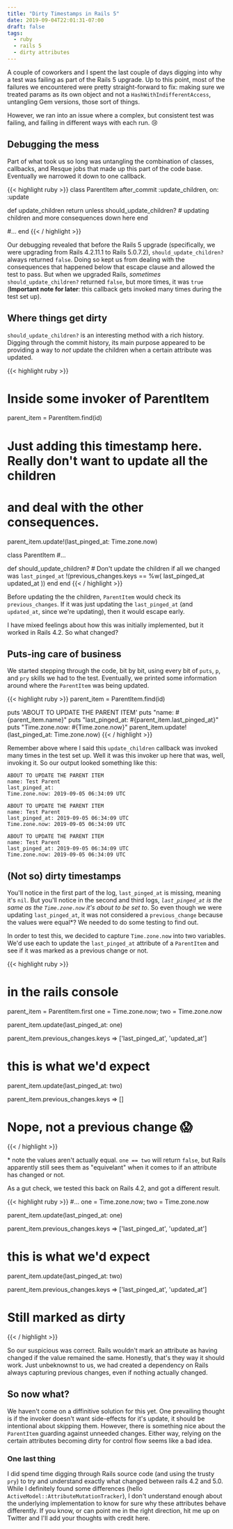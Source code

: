```yaml
---
title: "Dirty Timestamps in Rails 5"
date: 2019-09-04T22:01:31-07:00
draft: false
tags:
  - ruby
  - rails 5
  - dirty attributes
---
```


A couple of coworkers and I spent the last couple of days digging into why a test was failing as part of the Rails 5 upgrade. Up to this point, most of the failures we encountered were pretty straight-forward to fix: making sure we treated params as its own object and not a `HashWithIndifferentAccess`, untangling Gem versions, those sort of things.

However, we ran into an issue where a complex, but consistent test was failing, and failing in different ways with each run. 😢

## Debugging the mess

Part of what took us so long was untangling the combination of classes, callbacks, and Resque jobs that made up this part of the code base. Eventually we narrowed it down to one callback.

{{< highlight ruby >}}
class ParentItem
  after_commit :update_children, on: :update

  def update_children
    return unless should_update_children?
    # updating children and more consequences down here
  end

  #...
end
{{< / highlight >}}

Our debugging revealed that before the Rails 5 upgrade (specifically, we were upgrading from Rails 4.2.11.1 to Rails 5.0.7.2), `should_update_children?` always returned `false`. Doing so kept us from dealing with the consequences that happened below that escape clause and allowed the test to pass. But when we upgraded Rails, _sometimes_ `should_update_children?` returned `false`, but more times, it was `true` (__Important note for later__: this callback gets invoked many times during the test set up).

## Where things get dirty

`should_update_children?` is an interesting method with a rich history. Digging through the commit history, its main purpose appeared to be providing a way to _not_ update the children when a certain attribute was updated.

{{< highlight ruby >}}
# Inside some invoker of ParentItem
parent_item = ParentItem.find(id)

# Just adding this timestamp here. Really don't want to update all the children
# and deal with the other consequences.
parent_item.update!(last_pinged_at: Time.zone.now)

class ParentItem
  #...

  def should_update_children?
    # Don't update the children if all we changed was `last_pinged_at`
    !(previous_changes.keys == %w( last_pinged_at updated_at ))
  end
end
{{< / highlight >}}

Before updating the the children, `ParentItem` would check its `previous_changes`. If it was just updating the `last_pinged_at` (and `updated_at`, since we're updating), then it would escape early.

I have mixed feelings about how this was initially implemented, but it worked in Rails 4.2. So what changed?

## Puts-ing care of business

We started stepping through the code, bit by bit, using every bit of `puts`, `p`, and `pry` skills we had to the test. Eventually, we printed some information around where the `ParentItem` was being updated.

{{< highlight ruby >}}
parent_item = ParentItem.find(id)

puts 'ABOUT TO UPDATE THE PARENT ITEM'
puts "name: #{parent_item.name}"
puts "last_pinged_at: #{parent_item.last_pinged_at}"
puts "Time.zone.now: #{Time.zone.now}"
parent_item.update!(last_pinged_at: Time.zone.now)
{{< / highlight >}}

Remember above where I said this `update_children` callback was invoked many times in the test set up. Well it was this invoker up here that was, well, invoking it. So our output looked something like this:

```
ABOUT TO UPDATE THE PARENT ITEM
name: Test Parent
last_pinged_at:
Time.zone.now: 2019-09-05 06:34:09 UTC

ABOUT TO UPDATE THE PARENT ITEM
name: Test Parent
last_pinged_at: 2019-09-05 06:34:09 UTC
Time.zone.now: 2019-09-05 06:34:09 UTC

ABOUT TO UPDATE THE PARENT ITEM
name: Test Parent
last_pinged_at: 2019-09-05 06:34:09 UTC
Time.zone.now: 2019-09-05 06:34:09 UTC
```

## (Not so) dirty timestamps

You'll notice in the first part of the log, `last_pinged_at` is missing, meaning it's `nil`. But you'll notice in the second and third logs, _`last_pinged_at` is the same as the `Time.zone.now` it's about to be set to_. So even though we were updating `last_pinged_at`, it was not considered a `previous_change` because the values were equal*? We needed to do some testing to find out.

In order to test this, we decided to capture `Time.zone.now` into two variables. We'd use each to update the `last_pinged_at` attribute of a `ParentItem` and see if it was marked as a previous change or not.

{{< highlight ruby >}}
# in the rails console
parent_item = ParentItem.first
one = Time.zone.now; two = Time.zone.now

parent_item.update(last_pinged_at: one)

parent_item.previous_changes.keys
=> ['last_pinged_at', 'updated_at']
# this is what we'd expect

parent_item.update(last_pinged_at: two)

parent_item.previous_changes.keys
=> []
# Nope, not a previous change 😱
{{< / highlight >}}

\* note the values aren't actually equal. `one == two` will return `false`, but Rails apparently still sees them as "equivelant" when it comes to if an attribute has changed or not.

As a gut check, we tested this back on Rails 4.2, and got a different result.

{{< highlight ruby >}}
#...
one = Time.zone.now; two = Time.zone.now

parent_item.update(last_pinged_at: one)

parent_item.previous_changes.keys
=> ['last_pinged_at', 'updated_at']
# this is what we'd expect

parent_item.update(last_pinged_at: two)

parent_item.previous_changes.keys
=> ['last_pinged_at', 'updated_at']
# Still marked as dirty
{{< / highlight >}}

So our suspicious was correct. Rails wouldn't mark an attribute as having changed if the value remained the same. Honestly, that's they way it should work. Just unbeknownst to us, we had created a dependency on Rails always capturing previous changes, even if nothing actually changed.

## So now what?

We haven't come on a diffinitive solution for this yet. One prevailing thought is if the invoker doesn't want side-effects for it's update, it should be intentional about skipping them. However, there is something nice about the `ParentItem` guarding against unneeded changes. Either way, relying on the certain attributes becoming dirty for control flow seems like a bad idea.

### One last thing

I did spend time digging through Rails source code (and using the trusty `pry`) to try and understand exactly what changed between rails 4.2 and 5.0. While I definitely found some differences (hello `ActiveModel::AttributeMutationTracker`), I don't understand enough about the underlying implementation to know for sure why these attributes behave differently. If you know, or can point me in the right direction, hit me up on Twitter and I'll add your thoughts with credit here.
